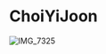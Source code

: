 # ChoiYiJoon
![IMG_7325](https://user-images.githubusercontent.com/69078056/136542029-f550b827-0f85-449c-a8c0-057da82d4f54.PNG)
